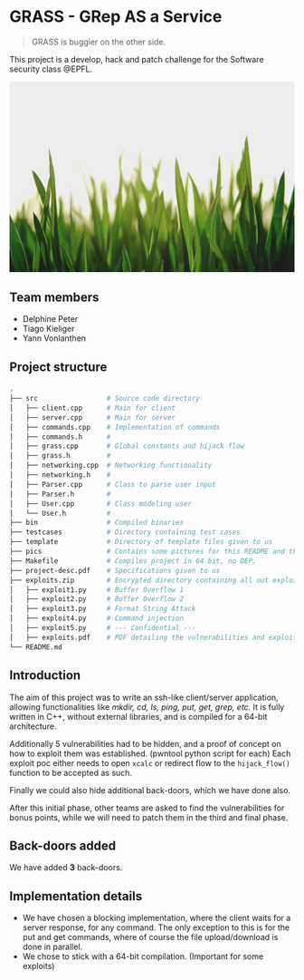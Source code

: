 # GRASS - GRep AS a Service
> GRASS is buggier on the other side. 
>

This project is a develop, hack and patch challenge for the Software security class @EPFL.

![](pics/grass.jpg)

## Team members

- Delphine Peter
- Tiago Kieliger
- Yann Vonlanthen

## Project structure

```bash
.
├── src					# Source code directory
│   ├── client.cpp		# Main for client
│   ├── server.cpp		# Main for server
│   ├── commands.cpp	# Implementation of commands
│   ├── commands.h		#
│   ├── grass.cpp		# Global constants and hijack flow
│   ├── grass.h			#
│   ├── networking.cpp	# Networking functionality
│   ├── networking.h	#
│   ├── Parser.cpp		# Class to parse user input
│   ├── Parser.h		#
│   ├── User.cpp		# Class modeling user
│   └── User.h			#
├── bin					# Compiled binaries
├── testcases			# Directory containing test cases
├── template			# Directory of template files given to us
├── pics				# Contains some pictures for this README and the report
├── Makefile			# Compiles project in 64 bit, no DEP.
├── project-desc.pdf	# Specifications given to us
├── exploits.zip		# Encrypted directory containing all out exploited vulnerabilites
│   ├── exploit1.py		# Buffer Overflow 1
│   ├── exploit2.py		# Buffer Overflow 2
│   ├── exploit3.py		# Format String Attack
│   ├── exploit4.py		# Command injection
│   ├── exploit5.py		# --- Confidential ---
│   ├── exploits.pdf	# PDF detailing the vulnerabilities and exploits.
└── README.md

```

## Introduction

The aim of this project was to write an ssh-like client/server application, allowing functionalities like *mkdir, cd, ls, ping, put, get, grep, etc.*
It is fully written in C++, without external libraries, and is compiled for a 64-bit architecture.

Additionally 5 vulnerabilities had to be hidden, and a proof of concept on how to exploit them was established. (pwntool python script for each) Each exploit poc either needs to open `xcalc` or redirect flow to the `hijack_flow()` function to be accepted as such.

Finally we could also hide additional back-doors, which we have done also.

After this initial phase, other teams are asked to find the vulnerabilities for bonus points, while we will need to patch them in the third and final phase.

## Back-doors added

We have added **3** back-doors. 

## Implementation details

- We have chosen a blocking implementation, where the client waits for a server response, for any command. The only exception to this is for the put and get commands, where of course the file upload/download is done in parallel.
- We chose to stick with a 64-bit compilation. (Important for some exploits)





